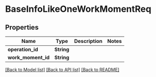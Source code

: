 # BaseInfoLikeOneWorkMomentReq

## Properties

Name | Type | Description | Notes
------------ | ------------- | ------------- | -------------
**operation_id** | **String** |  | 
**work_moment_id** | **String** |  | 

[[Back to Model list]](../README.md#documentation-for-models) [[Back to API list]](../README.md#documentation-for-api-endpoints) [[Back to README]](../README.md)


